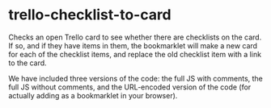 # trello-checklist-to-card
Checks an open Trello card to see whether there are checklists on the card. If so, and if they have items in them, the bookmarklet will make a new card for each of the checklist items, and replace the old checklist item with a link to the card.

We have included three versions of the code: the full JS with comments, the full JS without comments, and the URL-encoded version of the code (for actually adding as a bookmarklet in your browser).